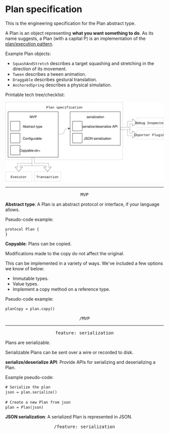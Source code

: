 # Plan specification

This is the engineering specification for the Plan abstract type.

A Plan is an object representing **what you want something to do**.  As its name suggests, a Plan (with a capital P) is an implementation of the [plan/execution pattern](../../plan-execution-pattern.md).

Example Plan objects:

- `SquashAndStretch` describes a target squashing and stretching in the direction of its movement.
- `Tween` describes a tween animation.
- `Draggable` describes gestural translation.
- `AnchoredSpring` describes a physical simulation.

Printable tech tree/checklist:

![](../../_assets/PlanTechTree.svg)

---

<p style="text-align:center"><tt>MVP</tt></p>

**Abstract type**: A Plan is an abstract protocol or interface, if your language allows.

Pseudo-code example:

    protocol Plan {
    }

**Copyable**: Plans can be copied.

Modifications made to the copy do not affect the original.

This can be implemented in a variety of ways. We've included a few options we know of below:

- Immutable types.
- Value types.
- Implement a copy method on a reference type.

Pseudo-code example:

    planCopy = plan.copy()

<p style="text-align:center"><tt>/MVP</tt></p>

---

<p style="text-align:center"><tt>feature: serialization</tt></p>

Plans are serializable.

Serializable Plans can be sent over a wire or recorded to disk.

**serialize/deserialize API**: Provide APIs for serializing and deserializing a Plan.

Example pseudo-code:

    # Serialize the plan
    json = plan.serialize()
    
    # Create a new Plan from json
    plan = Plan(json)

**JSON serialization**: A serialized Plan is represented in JSON.

<p style="text-align:center"><tt>/feature: serialization</tt></p>
